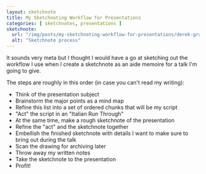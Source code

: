 ```yaml
---
layout: sketchnote
title: My Sketchnoting Workflow for Presentations
categories: [ sketchnotes, presentations ]
sketchnote:
  url: "/img/posts/my-sketchnoting-workflow-for-presentations/derek-graham-sketchnote-process-bw-scan.png"
  alt: "Sketchnote process"
---
```


It sounds very meta but I thought I would have a go at sketching out the 
workflow I use when I create a sketchnote as an aide memoire for a talk I'm 
going to give.

The steps are roughly in this order (in case you can't read my writing):

* Think of the presentation subject
* Brainstorm the major points as a mind map
* Refine this list into a set of ordered chunks that will be my script
* "Act" the script in an "Italian Run Through"
* At the same time, make a rough sketchnote of the presentation
* Refine the "act" and the sketchnote together
* Embellish the finished sketchnote with details I want to make sure to bring out during the talk
* Scan the drawing for archiving later
* Throw away my written notes
* Take the sketchnote to the presentation
* Profit!

